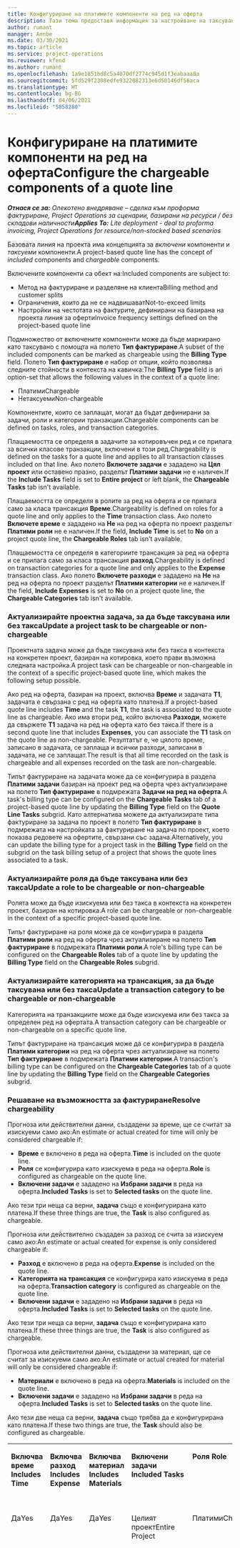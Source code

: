 ```yaml
---
title: Конфигуриране на платимите компоненти на ред на оферта
description: Тази тема предоставя информация за настройване на таксувани и неначисляеми компоненти на базирана на проект линия за оферти.
author: rumant
manager: Annbe
ms.date: 03/30/2021
ms.topic: article
ms.service: project-operations
ms.reviewer: kfend
ms.author: rumant
ms.openlocfilehash: 1a9e1851bd8c5a4070df2774c945d1f3eabaaa8a
ms.sourcegitcommit: 5fd529f2308edfe9322082313e6d50146df56aca
ms.translationtype: HT
ms.contentlocale: bg-BG
ms.lasthandoff: 04/06/2021
ms.locfileid: "5858280"
---
```

# <a name="configure-the-chargeable-components-of-a-quote-line"></a><span data-ttu-id="85912-103">Конфигуриране на платимите компоненти на ред на оферта</span><span class="sxs-lookup"><span data-stu-id="85912-103">Configure the chargeable components of a quote line</span></span> 

<span data-ttu-id="85912-104">_**Отнася се за:** Олекотено внедряване – сделка към проформа фактуриране, Project Operations за сценарии, базирани на ресурси / без складови наличности_</span><span class="sxs-lookup"><span data-stu-id="85912-104">_**Applies To:** Lite deployment - deal to proforma invoicing, Project Operations for resource/non-stocked based scenarios_</span></span>

<span data-ttu-id="85912-105">Базовата линия на проекта има концепцията за *включени* компоненти и *таксуеми* компоненти.</span><span class="sxs-lookup"><span data-stu-id="85912-105">A project-based quote line has the concept of *included* components and *chargeable* components.</span></span>

<span data-ttu-id="85912-106">Включените компоненти са обект на:</span><span class="sxs-lookup"><span data-stu-id="85912-106">Included components are subject to:</span></span>

  - <span data-ttu-id="85912-107">Метод на фактуриране и разделяне на клиента</span><span class="sxs-lookup"><span data-stu-id="85912-107">Billing method and customer splits</span></span>
  - <span data-ttu-id="85912-108">Ограничения, които да не се надвишават</span><span class="sxs-lookup"><span data-stu-id="85912-108">Not-to-exceed limits</span></span> 
  - <span data-ttu-id="85912-109">Настройки на честотата на фактурите, дефинирани на базирана на проекта линия за оферти</span><span class="sxs-lookup"><span data-stu-id="85912-109">Invoice frequency settings defined on the project-based quote line</span></span>

<span data-ttu-id="85912-110">Подмножество от включените компоненти може да бъде маркирано като таксувано с помощта на полето **Тип фактуриране**.</span><span class="sxs-lookup"><span data-stu-id="85912-110">A subset of the included components can be marked as chargeable using the **Billing Type** field.</span></span> <span data-ttu-id="85912-111">Полето **Тип фактуриране** е набор от опции, който позволява следните стойности в контекста на кавичка:</span><span class="sxs-lookup"><span data-stu-id="85912-111">The **Billing Type** field is an option-set that allows the following values in the context of a quote line:</span></span>

  - <span data-ttu-id="85912-112">Платими</span><span class="sxs-lookup"><span data-stu-id="85912-112">Chargeable</span></span>
  - <span data-ttu-id="85912-113">Нетаксуеми</span><span class="sxs-lookup"><span data-stu-id="85912-113">Non-chargeable</span></span>

<span data-ttu-id="85912-114">Компонентите, които се заплащат, могат да бъдат дефинирани за задачи, роли и категории транзакции.</span><span class="sxs-lookup"><span data-stu-id="85912-114">Chargeable components can be defined on tasks, roles, and transaction categories.</span></span>

<span data-ttu-id="85912-115">Плащаемостта се определя в задачите за котировъчен ред и се прилага за всички класове транзакции, включени в този ред.</span><span class="sxs-lookup"><span data-stu-id="85912-115">Chargeability is defined on the tasks for a quote line and applies to all transaction classes included on that line.</span></span> <span data-ttu-id="85912-116">Ако полето **Включете задачи** е зададено на **Цял проект** или оставено празно, разделът **Платими задачи** не е наличен.</span><span class="sxs-lookup"><span data-stu-id="85912-116">If the **Include Tasks** field is set to **Entire project** or left blank, the **Chargeable Tasks** tab isn't available.</span></span>

<span data-ttu-id="85912-117">Плащаемостта се определя в ролите за ред на оферта и се прилага само за класа трансакция **Време**.</span><span class="sxs-lookup"><span data-stu-id="85912-117">Chargeability is defined on roles for a quote line and only applies to the **Time** transaction class.</span></span> <span data-ttu-id="85912-118">Ако полето **Включете време** е зададено на **Не** на ред на оферта по проект разделът **Платими роли** не е наличен.</span><span class="sxs-lookup"><span data-stu-id="85912-118">If the field, **Include Time** is set to **No** on a project quote line, the **Chargeable Roles** tab isn't available.</span></span>

<span data-ttu-id="85912-119">Плащаемостта се определя в категориите трансакция за ред на оферта и се прилага само за класа трансакция **разход**.</span><span class="sxs-lookup"><span data-stu-id="85912-119">Chargeability is defined on transaction categories for a  quote line and only applies to the **Expense** transaction class.</span></span> <span data-ttu-id="85912-120">Ако полето **Включете разходи** е зададено на **Не** на ред на оферта по проект разделът **Платими категории** не е наличен.</span><span class="sxs-lookup"><span data-stu-id="85912-120">If the field, **Include Expenses** is set to **No** on a project quote line, the **Chargeable Categories** tab isn't available.</span></span>

### <a name="update-a-project-task-to-be-chargeable-or-non-chargeable"></a><span data-ttu-id="85912-121">Актуализирайте проектна задача, за да бъде таксувана или без такса</span><span class="sxs-lookup"><span data-stu-id="85912-121">Update a project task to be chargeable or non-chargeable</span></span>

<span data-ttu-id="85912-122">Проектната задача може да бъде таксувана или без такса в контекста на конкретен проект, базиран на котировка, което прави възможна следната настройка.</span><span class="sxs-lookup"><span data-stu-id="85912-122">A project task can be chargeable or non-chargeable in the context of a specific project-based quote line, which makes the following setup possible.</span></span>

<span data-ttu-id="85912-123">Ако ред на оферта, базиран на проект, включва **Време** и задачата **Т1**, задачата е свързана с ред на оферта като платена.</span><span class="sxs-lookup"><span data-stu-id="85912-123">If a project-based quote line includes **Time** and the task **T1**, the task is associated to the quote line as chargeable.</span></span> <span data-ttu-id="85912-124">Ако има втори ред, който включва **Разходи**, можете да свържете **Т1** задача на ред на оферта като без такса.</span><span class="sxs-lookup"><span data-stu-id="85912-124">If there is a second quote line that includes **Expenses**, you can associate the **T1** task on the quote line as non-chargeable.</span></span> <span data-ttu-id="85912-125">Резултатът е, че цялото време, записано в задачата, се заплаща и всички разходи, записани в задачата, не се заплащат.</span><span class="sxs-lookup"><span data-stu-id="85912-125">The result is that all time recorded on the task is chargeable and all expenses recorded on the task are non-chargeable.</span></span>

<span data-ttu-id="85912-126">Типът фактуриране на задачата може да се конфигурира в раздела **Платими задачи** базиран на проект ред на оферта чрез актуализиране на полето **Тип фактуриране** в подмрежата **Задачи на ред на оферта**.</span><span class="sxs-lookup"><span data-stu-id="85912-126">A task's billing type can be configured on the **Chargeable Tasks** tab of a project-based quote line by updating the **Billing Type** field on the **Quote Line Tasks** subgrid.</span></span> <span data-ttu-id="85912-127">Като алтернатива можете да актуализирате типа фактуриране за задача по проект в полето **Тип фактуриране** в подмрежата на настройката за фактуриране на задача по проект, което показва редовете на офертите, свързани със задача.</span><span class="sxs-lookup"><span data-stu-id="85912-127">Alternatively, you can update the billing type for a project task in the **Billing Type** field on the subgrid on the task billing setup of a project that shows the quote lines associated to a task.</span></span>

### <a name="update-a-role-to-be-chargeable-or-non-chargeable"></a><span data-ttu-id="85912-128">Актуализирайте роля да бъде таксувана или без такса</span><span class="sxs-lookup"><span data-stu-id="85912-128">Update a role to be chargeable or non-chargeable</span></span>

<span data-ttu-id="85912-129">Ролята може да бъде изискуема или без такса в контекста на конкретен проект, базиран на котировка.</span><span class="sxs-lookup"><span data-stu-id="85912-129">A role can be chargeable or non-chargeable in the context of a specific project-based quote line.</span></span>

<span data-ttu-id="85912-130">Типът фактуриране на роля може да се конфигурира в раздела **Платими роли** на ред на оферта чрез актуализиране на полето **Тип фактуриране** в подмрежата **Платими роли**.</span><span class="sxs-lookup"><span data-stu-id="85912-130">A role's billing type can be configured on the **Chargeable Roles** tab of a quote line by updating the **Billing Type** field on the **Chargeable Roles** subgrid.</span></span>

### <a name="update-a-transaction-category-to-be-chargeable-or-non-chargeable"></a><span data-ttu-id="85912-131">Актуализирайте категорията на трансакция, за да бъде таксувана или без такса</span><span class="sxs-lookup"><span data-stu-id="85912-131">Update a transaction category to be chargeable or non-chargeable</span></span>

<span data-ttu-id="85912-132">Категорията на транзакциите може да бъде изискуема или без такса за определен ред на офертата.</span><span class="sxs-lookup"><span data-stu-id="85912-132">A transaction category can be chargeable or non-chargeable on a specific quote line.</span></span>

<span data-ttu-id="85912-133">Типът фактуриране на трансакция може да се конфигурира в раздела **Платими категории** на ред на оферта чрез актуализиране на полето **Тип фактуриране** в подмрежата **Платими категории**.</span><span class="sxs-lookup"><span data-stu-id="85912-133">A transaction's billing type can be configured on the **Chargeable Categories** tab of a quote line by updating the **Billing Type** field on the **Chargeable Categories** subgrid.</span></span>

### <a name="resolve-chargeability"></a><span data-ttu-id="85912-134">Решаване на възможността за фактуриране</span><span class="sxs-lookup"><span data-stu-id="85912-134">Resolve chargeability</span></span>
<span data-ttu-id="85912-135">Прогноза или действителни данни, създадени за време, ще се считат за изискуеми само ако:</span><span class="sxs-lookup"><span data-stu-id="85912-135">An estimate or actual created for time will only be considered chargeable if:</span></span>

   - <span data-ttu-id="85912-136">**Време** е включено в реда на оферта.</span><span class="sxs-lookup"><span data-stu-id="85912-136">**Time** is included on the quote line.</span></span>
   - <span data-ttu-id="85912-137">**Роля** се конфигурира като изискуема в реда на оферта.</span><span class="sxs-lookup"><span data-stu-id="85912-137">**Role** is configured as chargeable on the quote line.</span></span>
   - <span data-ttu-id="85912-138">**Включени задачи** е зададено на **Избрани задачи** в реда на оферта.</span><span class="sxs-lookup"><span data-stu-id="85912-138">**Included Tasks** is set to **Selected tasks** on the quote line.</span></span> 

<span data-ttu-id="85912-139">Ако тези три неща са верни, **задача** също е конфигурирана като платена.</span><span class="sxs-lookup"><span data-stu-id="85912-139">If these three things are true, the **Task** is also configured as chargeable.</span></span> 

<span data-ttu-id="85912-140">Прогноза или действително създаден за разход се счита за изискуем само ако:</span><span class="sxs-lookup"><span data-stu-id="85912-140">An estimate or actual created for expense is only considered chargeable if:</span></span> 

   - <span data-ttu-id="85912-141">**Разход** е включено в реда на оферта.</span><span class="sxs-lookup"><span data-stu-id="85912-141">**Expense** is included on the quote line.</span></span>
   - <span data-ttu-id="85912-142">**Категорията на трансакция** се конфигурира като изискуема в реда на оферта.</span><span class="sxs-lookup"><span data-stu-id="85912-142">**Transaction category** is configured as chargeable on the quote line.</span></span>
   - <span data-ttu-id="85912-143">**Включени задачи** е зададено на **Избрани задачи** в реда на оферта.</span><span class="sxs-lookup"><span data-stu-id="85912-143">**Included Tasks** is set to **Selected tasks** on the quote line.</span></span>

<span data-ttu-id="85912-144">Ако тези три неща са верни, **задача** също е конфигурирана като платена.</span><span class="sxs-lookup"><span data-stu-id="85912-144">If these three things are true, the **Task** is also configured as chargeable.</span></span> 

<span data-ttu-id="85912-145">Прогноза или действителни данни, създадени за материал, ще се считат за изискуеми само ако:</span><span class="sxs-lookup"><span data-stu-id="85912-145">An estimate or actual created for material will only be considered chargeable if:</span></span>

   - <span data-ttu-id="85912-146">**Материали** е включено в реда на оферта.</span><span class="sxs-lookup"><span data-stu-id="85912-146">**Materials** is included on the quote line.</span></span>
   - <span data-ttu-id="85912-147">**Включени задачи** е зададено на **Избрани задачи** в реда на оферта.</span><span class="sxs-lookup"><span data-stu-id="85912-147">**Included Tasks** is set to **Selected tasks** on the quote line.</span></span>

<span data-ttu-id="85912-148">Ако тези две неща са верни, **задача** също трябва да е конфигурирана като платена.</span><span class="sxs-lookup"><span data-stu-id="85912-148">If these two things are true, the **Task** should also be configured as chargeable.</span></span> 


<table border="0" cellspacing="0" cellpadding="0">
    <tbody>
        <tr>
            <td width="70" valign="top">
                <p><span data-ttu-id="85912-149">
                    <strong>Включва време</strong>
                </span><span class="sxs-lookup"><span data-stu-id="85912-149">
                    <strong>Includes Time</strong>
                </span></span></p>
            </td>
            <td width="78" valign="top">
                <p><span data-ttu-id="85912-150">
                    <strong>Включва разход</strong>
                    <strong></strong>
                </span><span class="sxs-lookup"><span data-stu-id="85912-150">
                    <strong>Includes Expense</strong>
                    <strong></strong>
                </span></span></p>
            </td>
            <td width="63" valign="top">
                <p><span data-ttu-id="85912-151">
                    <strong>Включва материал</strong>
                    <strong></strong>
                </span><span class="sxs-lookup"><span data-stu-id="85912-151">
                    <strong>Includes Materials</strong>
                    <strong></strong>
                </span></span></p>
            </td>
            <td width="75" valign="top">
                <p><span data-ttu-id="85912-152">
                    <strong>Включени задачи</strong>
                    <strong></strong>
                </span><span class="sxs-lookup"><span data-stu-id="85912-152">
                    <strong>Included Tasks</strong>
                    <strong></strong>
                </span></span></p>
            </td>
            <td width="65" valign="top">
                <p><span data-ttu-id="85912-153">
                    <strong>Роля</strong>
                    <strong></strong>
                </span><span class="sxs-lookup"><span data-stu-id="85912-153">
                    <strong>Role</strong>
                    <strong></strong>
                </span></span></p>
            </td>
            <td width="70" valign="top">
                <p><span data-ttu-id="85912-154">
                    <strong>Категория</strong>
                    <strong></strong>
                </span><span class="sxs-lookup"><span data-stu-id="85912-154">
                    <strong>Category</strong>
                    <strong></strong>
                </span></span></p>
            </td>
            <td width="65" valign="top">
                <p><span data-ttu-id="85912-155">
                    <strong>Задача</strong>
                    <strong></strong>
                </span><span class="sxs-lookup"><span data-stu-id="85912-155">
                    <strong>Task</strong>
                    <strong></strong>
                </span></span></p>
            </td>
            <td width="350" valign="top">
                <p><span data-ttu-id="85912-156">
                    <strong>Въздействие на таксуемостта</strong>
                </span><span class="sxs-lookup"><span data-stu-id="85912-156">
                    <strong>Chargeability impact</strong>
                </span></span></p>
            </td>
        </tr>
        <tr>
            <td width="70" valign="top">
                <p>
<span data-ttu-id="85912-157">Да</span><span class="sxs-lookup"><span data-stu-id="85912-157">Yes</span></span> </p>
            </td>
            <td width="78" valign="top">
                <p>
<span data-ttu-id="85912-158">Да</span><span class="sxs-lookup"><span data-stu-id="85912-158">Yes</span></span> </p>
            </td>
            <td width="63" valign="top">
                <p>
<span data-ttu-id="85912-159">Да</span><span class="sxs-lookup"><span data-stu-id="85912-159">Yes</span></span> </p>
            </td>
            <td width="75" valign="top">
                <p>
<span data-ttu-id="85912-160">Целият проект</span><span class="sxs-lookup"><span data-stu-id="85912-160">Entire Project</span></span> </p>
            </td>
            <td width="65" valign="top">
                <p>
<span data-ttu-id="85912-161">Платими</span><span class="sxs-lookup"><span data-stu-id="85912-161">Chargeable</span></span> </p>
            </td>
            <td width="70" valign="top">
                <p>
<span data-ttu-id="85912-162">Платими</span><span class="sxs-lookup"><span data-stu-id="85912-162">Chargeable</span></span> </p>
            </td>
            <td width="65" valign="top">
                <p>
<span data-ttu-id="85912-163">Не може да се зададе</span><span class="sxs-lookup"><span data-stu-id="85912-163">Cannot be set</span></span> </p>
            </td>
            <td width="350" valign="top">
                <p>
<span data-ttu-id="85912-164">Таксуване по действително време: Платимо</span><span class="sxs-lookup"><span data-stu-id="85912-164">Billing on a time actual: Chargeable</span></span> </p>
                <p>
<span data-ttu-id="85912-165">Вид на фактурирането за действителни разходи: Платимо</span><span class="sxs-lookup"><span data-stu-id="85912-165">Billing type on expense actual: Chargeable</span></span> </p>
                <p>
<span data-ttu-id="85912-166">Вид на фактурирането за действителни данни за материал: Платимо</span><span class="sxs-lookup"><span data-stu-id="85912-166">Billing type on material actual: Chargeable</span></span> </p>
            </td>
        </tr>
        <tr>
            <td width="70" valign="top">
                <p>
<span data-ttu-id="85912-167">Да</span><span class="sxs-lookup"><span data-stu-id="85912-167">Yes</span></span> </p>
            </td>
            <td width="78" valign="top">
                <p>
<span data-ttu-id="85912-168">Да</span><span class="sxs-lookup"><span data-stu-id="85912-168">Yes</span></span> </p>
            </td>
            <td width="63" valign="top">
                <p>
<span data-ttu-id="85912-169">Да</span><span class="sxs-lookup"><span data-stu-id="85912-169">Yes</span></span> </p>
            </td>
            <td width="75" valign="top">
                <p>
<span data-ttu-id="85912-170">Само избрани задачи</span><span class="sxs-lookup"><span data-stu-id="85912-170">Selected tasks only</span></span> </p>
            </td>
            <td width="65" valign="top">
                <p>
<span data-ttu-id="85912-171">Платими</span><span class="sxs-lookup"><span data-stu-id="85912-171">Chargeable</span></span> </p>
            </td>
            <td width="70" valign="top">
                <p>
<span data-ttu-id="85912-172">Платими</span><span class="sxs-lookup"><span data-stu-id="85912-172">Chargeable</span></span> </p>
            </td>
            <td width="65" valign="top">
                <p>
<span data-ttu-id="85912-173">Платими</span><span class="sxs-lookup"><span data-stu-id="85912-173">Chargeable</span></span> </p>
            </td>
            <td width="350" valign="top">
                <p>
<span data-ttu-id="85912-174">Таксуване по действително време: Платимо</span><span class="sxs-lookup"><span data-stu-id="85912-174">Billing on a time actual: Chargeable</span></span> </p>
                <p>
<span data-ttu-id="85912-175">Вид на фактурирането за действителни разходи: Платимо</span><span class="sxs-lookup"><span data-stu-id="85912-175">Billing type on expense actual: Chargeable</span></span> </p>
                <p>
<span data-ttu-id="85912-176">Вид на фактурирането за действителни данни за материал: Платимо</span><span class="sxs-lookup"><span data-stu-id="85912-176">Billing type on material actual: Chargeable</span></span> </p>
            </td>
        </tr>
        <tr>
            <td width="70" valign="top">
                <p>
<span data-ttu-id="85912-177">Да</span><span class="sxs-lookup"><span data-stu-id="85912-177">Yes</span></span> </p>
            </td>
            <td width="78" valign="top">
                <p>
<span data-ttu-id="85912-178">Да</span><span class="sxs-lookup"><span data-stu-id="85912-178">Yes</span></span> </p>
            </td>
            <td width="63" valign="top">
                <p>
<span data-ttu-id="85912-179">Да</span><span class="sxs-lookup"><span data-stu-id="85912-179">Yes</span></span> </p>
            </td>
            <td width="75" valign="top">
                <p>
<span data-ttu-id="85912-180">Само избрани задачи</span><span class="sxs-lookup"><span data-stu-id="85912-180">Selected tasks only</span></span> </p>
            </td>
            <td width="65" valign="top">
                <p><span data-ttu-id="85912-181">
                    <strong>Нетаксуемо</strong>
                </span><span class="sxs-lookup"><span data-stu-id="85912-181">
                    <strong>Non - Chargeable</strong>
                </span></span></p>
            </td>
            <td width="70" valign="top">
                <p>
<span data-ttu-id="85912-182">Платими</span><span class="sxs-lookup"><span data-stu-id="85912-182">Chargeable</span></span> </p>
            </td>
            <td width="65" valign="top">
                <p>
<span data-ttu-id="85912-183">Платими</span><span class="sxs-lookup"><span data-stu-id="85912-183">Chargeable</span></span> </p>
            </td>
            <td width="350" valign="top">
                <p>
<span data-ttu-id="85912-184">Таксуване по действително време: <strong>Неплатимо</strong>
                </span><span class="sxs-lookup"><span data-stu-id="85912-184">Billing on a time actual: <strong>Non-Chargeable</strong>
                </span></span></p>
                <p>
<span data-ttu-id="85912-185">Вид на фактурирането за действителни разходи: Платимо</span><span class="sxs-lookup"><span data-stu-id="85912-185">Billing type on expense actual: Chargeable</span></span> </p>
                <p>
<span data-ttu-id="85912-186">Вид на фактурирането за действителни данни за материал: Платимо</span><span class="sxs-lookup"><span data-stu-id="85912-186">Billing type on material actual: Chargeable</span></span> </p>
            </td>
        </tr>
        <tr>
            <td width="70" valign="top">
                <p>
<span data-ttu-id="85912-187">Да</span><span class="sxs-lookup"><span data-stu-id="85912-187">Yes</span></span> </p>
            </td>
            <td width="78" valign="top">
                <p>
<span data-ttu-id="85912-188">Да</span><span class="sxs-lookup"><span data-stu-id="85912-188">Yes</span></span> </p>
            </td>
            <td width="63" valign="top">
                <p>
<span data-ttu-id="85912-189">Да</span><span class="sxs-lookup"><span data-stu-id="85912-189">Yes</span></span> </p>
            </td>
            <td width="75" valign="top">
                <p>
<span data-ttu-id="85912-190">Само избрани задачи</span><span class="sxs-lookup"><span data-stu-id="85912-190">Selected tasks only</span></span> </p>
            </td>
            <td width="65" valign="top">
                <p>
<span data-ttu-id="85912-191">Платими</span><span class="sxs-lookup"><span data-stu-id="85912-191">Chargeable</span></span> </p>
            </td>
            <td width="70" valign="top">
                <p>
<span data-ttu-id="85912-192">Платими</span><span class="sxs-lookup"><span data-stu-id="85912-192">Chargeable</span></span> </p>
            </td>
            <td width="65" valign="top">
                <p><span data-ttu-id="85912-193">
                    <strong>Нетаксуемо</strong>
                </span><span class="sxs-lookup"><span data-stu-id="85912-193">
                    <strong>Non-Chargeable</strong>
                </span></span></p>
            </td>
            <td width="350" valign="top">
                <p>
<span data-ttu-id="85912-194">Таксуване по действително време: <strong>Неплатимо</strong>
                </span><span class="sxs-lookup"><span data-stu-id="85912-194">Billing on a time actual: <strong>Non-Chargeable</strong>
                </span></span></p>
                <p>
<span data-ttu-id="85912-195">Вид на фактурирането за действителни разходи: <strong>Неплатимо</strong>
                </span><span class="sxs-lookup"><span data-stu-id="85912-195">Billing type on expense actual: <strong>Non-Chargeable</strong>
                </span></span></p>
                <p>
<span data-ttu-id="85912-196">Вид на фактурирането за действителни данни за материал: <strong>Неплатимо</strong>
                </span><span class="sxs-lookup"><span data-stu-id="85912-196">Billing type on material actual: <strong>Non-Chargeable</strong>
                </span></span></p>
            </td>
        </tr>
        <tr>
            <td width="70" valign="top">
                <p>
<span data-ttu-id="85912-197">Да</span><span class="sxs-lookup"><span data-stu-id="85912-197">Yes</span></span> </p>
            </td>
            <td width="78" valign="top">
                <p>
<span data-ttu-id="85912-198">Да</span><span class="sxs-lookup"><span data-stu-id="85912-198">Yes</span></span> </p>
            </td>
            <td width="63" valign="top">
                <p>
<span data-ttu-id="85912-199">Да</span><span class="sxs-lookup"><span data-stu-id="85912-199">Yes</span></span> </p>
            </td>
            <td width="75" valign="top">
                <p>
<span data-ttu-id="85912-200">Само избрани задачи</span><span class="sxs-lookup"><span data-stu-id="85912-200">Selected tasks only</span></span> </p>
            </td>
            <td width="65" valign="top">
                <p><span data-ttu-id="85912-201">
                    <strong>Нетаксуемо</strong>
                </span><span class="sxs-lookup"><span data-stu-id="85912-201">
                    <strong>Non-Chargeable</strong>
                </span></span></p>
            </td>
            <td width="70" valign="top">
                <p>
<span data-ttu-id="85912-202">Платими</span><span class="sxs-lookup"><span data-stu-id="85912-202">Chargeable</span></span> </p>
            </td>
            <td width="65" valign="top">
                <p><span data-ttu-id="85912-203">
                    <strong>Нетаксуемо</strong>
                </span><span class="sxs-lookup"><span data-stu-id="85912-203">
                    <strong>Non- Chargeable</strong>
                </span></span></p>
            </td>
            <td width="350" valign="top">
                <p>
<span data-ttu-id="85912-204">Таксуване по действително време: <strong>Неплатимо</strong>
                </span><span class="sxs-lookup"><span data-stu-id="85912-204">Billing on a time actual: <strong>Non-Chargeable</strong>
                </span></span></p>
                <p>
<span data-ttu-id="85912-205">Вид на фактурирането за действителни разходи: <strong>Неплатимо</strong>
                </span><span class="sxs-lookup"><span data-stu-id="85912-205">Billing type on expense actual: <strong>Non-Chargeable</strong>
                </span></span></p>
                <p>
<span data-ttu-id="85912-206">Вид на фактурирането за действителни данни за материал: <strong>Неплатимо</strong>
                </span><span class="sxs-lookup"><span data-stu-id="85912-206">Billing type on material actual: <strong> Non-Chargeable</strong>
                </span></span></p>
            </td>
        </tr>
        <tr>
            <td width="70" valign="top">
                <p>
<span data-ttu-id="85912-207">Да</span><span class="sxs-lookup"><span data-stu-id="85912-207">Yes</span></span> </p>
            </td>
            <td width="78" valign="top">
                <p>
<span data-ttu-id="85912-208">Да</span><span class="sxs-lookup"><span data-stu-id="85912-208">Yes</span></span> </p>
            </td>
            <td width="63" valign="top">
                <p>
<span data-ttu-id="85912-209">Да</span><span class="sxs-lookup"><span data-stu-id="85912-209">Yes</span></span> </p>
            </td>
            <td width="75" valign="top">
                <p>
<span data-ttu-id="85912-210">Само избрани задачи</span><span class="sxs-lookup"><span data-stu-id="85912-210">Selected tasks only</span></span> </p>
            </td>
            <td width="65" valign="top">
                <p><span data-ttu-id="85912-211">
                    <strong>Нетаксуемо</strong>
                </span><span class="sxs-lookup"><span data-stu-id="85912-211">
                    <strong>Non-Chargeable</strong>
                </span></span></p>
            </td>
            <td width="70" valign="top">
                <p><span data-ttu-id="85912-212">
                    <strong>Нетаксуемо</strong>
                </span><span class="sxs-lookup"><span data-stu-id="85912-212">
                    <strong>Non-Chargeable</strong>
                </span></span></p>
            </td>
            <td width="65" valign="top">
                <p>
<span data-ttu-id="85912-213">Платими</span><span class="sxs-lookup"><span data-stu-id="85912-213">Chargeable</span></span> </p>
            </td>
            <td width="350" valign="top">
                <p>
<span data-ttu-id="85912-214">Таксуване по действително време: <strong>Неплатимо</strong>
                </span><span class="sxs-lookup"><span data-stu-id="85912-214">Billing on a time actual: <strong>Non-Chargeable</strong>
                </span></span></p>
                <p>
<span data-ttu-id="85912-215">Вид на фактурирането за действителни разходи: <strong>Неплатимо</strong>
                </span><span class="sxs-lookup"><span data-stu-id="85912-215">Billing type on expense actual: <strong> Non-Chargeable</strong>
                </span></span></p>
                <p>
<span data-ttu-id="85912-216">Вид на фактурирането за действителни данни за материал: Платимо</span><span class="sxs-lookup"><span data-stu-id="85912-216">Billing type on material actual: Chargeable</span></span> </p>
            </td>
        </tr>
        <tr>
            <td width="70" valign="top">
                <p><span data-ttu-id="85912-217">
                    <strong>No</strong>
                </span><span class="sxs-lookup"><span data-stu-id="85912-217">
                    <strong>No</strong>
                </span></span></p>
            </td>
            <td width="78" valign="top">
                <p>
<span data-ttu-id="85912-218">Да</span><span class="sxs-lookup"><span data-stu-id="85912-218">Yes</span></span> </p>
            </td>
            <td width="63" valign="top">
                <p>
<span data-ttu-id="85912-219">Да</span><span class="sxs-lookup"><span data-stu-id="85912-219">Yes</span></span> </p>
            </td>
            <td width="75" valign="top">
                <p>
<span data-ttu-id="85912-220">Целият проект</span><span class="sxs-lookup"><span data-stu-id="85912-220">Entire Project</span></span> </p>
            </td>
            <td width="65" valign="top">
                <p>
<span data-ttu-id="85912-221">Не може да се зададе</span><span class="sxs-lookup"><span data-stu-id="85912-221">Cannot be set</span></span> </p>
            </td>
            <td width="70" valign="top">
                <p><span data-ttu-id="85912-222">
                    <strong>Платими</strong>
                </span><span class="sxs-lookup"><span data-stu-id="85912-222">
                    <strong>Chargeable</strong>
                </span></span></p>
            </td>
            <td width="65" valign="top">
                <p>
<span data-ttu-id="85912-223">Не може да се зададе</span><span class="sxs-lookup"><span data-stu-id="85912-223">Cannot be set</span></span> </p>
            </td>
            <td width="350" valign="top">
                <p>
<span data-ttu-id="85912-224">Таксуване по действително време: <strong>Неналично</strong>
                </span><span class="sxs-lookup"><span data-stu-id="85912-224">Billing on a time actual: <strong>Not available</strong>
                </span></span></p>
                <p>
<span data-ttu-id="85912-225">Вид на фактурирането за действителни разходи: Платимо</span><span class="sxs-lookup"><span data-stu-id="85912-225">Billing type on expense actual: Chargeable</span></span> </p>
                <p>
<span data-ttu-id="85912-226">Вид на фактурирането за действителни данни за материал: Платимо</span><span class="sxs-lookup"><span data-stu-id="85912-226">Billing type on material actual: Chargeable</span></span> </p>
            </td>
        </tr>
        <tr>
            <td width="70" valign="top">
                <p><span data-ttu-id="85912-227">
                    <strong>No</strong>
                </span><span class="sxs-lookup"><span data-stu-id="85912-227">
                    <strong>No</strong>
                </span></span></p>
            </td>
            <td width="78" valign="top">
                <p>
<span data-ttu-id="85912-228">Да</span><span class="sxs-lookup"><span data-stu-id="85912-228">Yes</span></span> </p>
            </td>
            <td width="63" valign="top">
                <p>
<span data-ttu-id="85912-229">Да</span><span class="sxs-lookup"><span data-stu-id="85912-229">Yes</span></span> </p>
            </td>
            <td width="75" valign="top">
                <p>
<span data-ttu-id="85912-230">Целият проект</span><span class="sxs-lookup"><span data-stu-id="85912-230">Entire Project</span></span> </p>
            </td>
            <td width="65" valign="top">
                <p>
<span data-ttu-id="85912-231">Не може да се зададе</span><span class="sxs-lookup"><span data-stu-id="85912-231">Cannot be set</span></span> </p>
            </td>
            <td width="70" valign="top">
                <p><span data-ttu-id="85912-232">
                    <strong>Нетаксуемо</strong>
                </span><span class="sxs-lookup"><span data-stu-id="85912-232">
                    <strong>Non-Chargeable</strong>
                </span></span></p>
            </td>
            <td width="65" valign="top">
                <p>
<span data-ttu-id="85912-233">Не може да се зададе</span><span class="sxs-lookup"><span data-stu-id="85912-233">Cannot be set</span></span> </p>
            </td>
            <td width="350" valign="top">
                <p>
<span data-ttu-id="85912-234">Таксуване по действително време: <strong>Неналично</strong>
                </span><span class="sxs-lookup"><span data-stu-id="85912-234">Billing on a time actual: <strong>Not available</strong>
                </span></span></p>
                <p>
<span data-ttu-id="85912-235">Вид на фактурирането за действителни разходи: <strong>Неплатимо</strong>
                </span><span class="sxs-lookup"><span data-stu-id="85912-235">Billing type on expense actual: <strong> Non-chargeable</strong>
                </span></span></p>
                <p>
<span data-ttu-id="85912-236">Вид на фактурирането за действителни данни за материал: Платимо</span><span class="sxs-lookup"><span data-stu-id="85912-236">Billing type on material actual: Chargeable</span></span> </p>
            </td>
        </tr>
        <tr>
            <td width="70" valign="top">
                <p>
<span data-ttu-id="85912-237">Да</span><span class="sxs-lookup"><span data-stu-id="85912-237">Yes</span></span> </p>
            </td>
            <td width="78" valign="top">
                <p><span data-ttu-id="85912-238">
                    <strong>No</strong>
                </span><span class="sxs-lookup"><span data-stu-id="85912-238">
                    <strong>No</strong>
                </span></span></p>
            </td>
            <td width="63" valign="top">
                <p>
<span data-ttu-id="85912-239">Да</span><span class="sxs-lookup"><span data-stu-id="85912-239">Yes</span></span> </p>
            </td>
            <td width="75" valign="top">
                <p>
<span data-ttu-id="85912-240">Целият проект</span><span class="sxs-lookup"><span data-stu-id="85912-240">Entire Project</span></span> </p>
            </td>
            <td width="65" valign="top">
                <p>
<span data-ttu-id="85912-241">Платими</span><span class="sxs-lookup"><span data-stu-id="85912-241">Chargeable</span></span> </p>
            </td>
            <td width="70" valign="top">
                <p>
<span data-ttu-id="85912-242">Не може да се зададе</span><span class="sxs-lookup"><span data-stu-id="85912-242">Cannot be set</span></span> </p>
            </td>
            <td width="65" valign="top">
                <p>
<span data-ttu-id="85912-243">Не може да се зададе</span><span class="sxs-lookup"><span data-stu-id="85912-243">Cannot be set</span></span> </p>
            </td>
            <td width="350" valign="top">
                <p>
<span data-ttu-id="85912-244">Таксуване по действително време: Платимо</span><span class="sxs-lookup"><span data-stu-id="85912-244">Billing on a time actual: Chargeable</span></span> </p>
                <p>
<span data-ttu-id="85912-245">Вид на фактурирането за действителни разходи: <strong>Неналично</strong>
                </span><span class="sxs-lookup"><span data-stu-id="85912-245">Billing type on expense actual:<strong> Not available</strong>
                </span></span></p>
                <p>
<span data-ttu-id="85912-246">Вид на фактурирането за действителни данни за материал: Платимо</span><span class="sxs-lookup"><span data-stu-id="85912-246">Billing type on material actual: Chargeable</span></span> </p>
            </td>
        </tr>
        <tr>
            <td width="70" valign="top">
                <p>
<span data-ttu-id="85912-247">Да</span><span class="sxs-lookup"><span data-stu-id="85912-247">Yes</span></span> </p>
            </td>
            <td width="78" valign="top">
                <p><span data-ttu-id="85912-248">
                    <strong>No</strong>
                </span><span class="sxs-lookup"><span data-stu-id="85912-248">
                    <strong>No</strong>
                </span></span></p>
            </td>
            <td width="63" valign="top">
                <p>
<span data-ttu-id="85912-249">Да</span><span class="sxs-lookup"><span data-stu-id="85912-249">Yes</span></span> </p>
            </td>
            <td width="75" valign="top">
                <p>
<span data-ttu-id="85912-250">Целият проект</span><span class="sxs-lookup"><span data-stu-id="85912-250">Entire Project</span></span> </p>
            </td>
            <td width="65" valign="top">
                <p><span data-ttu-id="85912-251">
                    <strong>Нетаксуемо</strong>
                </span><span class="sxs-lookup"><span data-stu-id="85912-251">
                    <strong>Non-Chargeable</strong>
                </span></span></p>
            </td>
            <td width="70" valign="top">
                <p>
<span data-ttu-id="85912-252">Не може да се зададе</span><span class="sxs-lookup"><span data-stu-id="85912-252">Cannot be set</span></span> </p>
            </td>
            <td width="65" valign="top">
                <p>
<span data-ttu-id="85912-253">Не може да се зададе</span><span class="sxs-lookup"><span data-stu-id="85912-253">Cannot be set</span></span> </p>
            </td>
            <td width="350" valign="top">
                <p>
<span data-ttu-id="85912-254">Таксуване по действително време: <strong>Неплатимо </strong>
                </span><span class="sxs-lookup"><span data-stu-id="85912-254">Billing on a time actual: <strong>Non-chargeable </strong>
                </span></span></p>
                <p>
<span data-ttu-id="85912-255">Вид на фактурирането за действителни разходи: <strong>Неналично</strong>
                </span><span class="sxs-lookup"><span data-stu-id="85912-255">Billing type on expense actual:<strong> Not available</strong>
                </span></span></p>
                <p>
<span data-ttu-id="85912-256">Вид на фактурирането за действителни данни за материал: Платимо</span><span class="sxs-lookup"><span data-stu-id="85912-256">Billing type on material actual: Chargeable</span></span> </p>
            </td>
        </tr>
        <tr>
            <td width="70" valign="top">
                <p>
<span data-ttu-id="85912-257">Да</span><span class="sxs-lookup"><span data-stu-id="85912-257">Yes</span></span> </p>
            </td>
            <td width="78" valign="top">
                <p>
<span data-ttu-id="85912-258">Да</span><span class="sxs-lookup"><span data-stu-id="85912-258">Yes</span></span> </p>
            </td>
            <td width="63" valign="top">
                <p><span data-ttu-id="85912-259">
                    <strong>No</strong>
                </span><span class="sxs-lookup"><span data-stu-id="85912-259">
                    <strong>No</strong>
                </span></span></p>
            </td>
            <td width="75" valign="top">
                <p>
<span data-ttu-id="85912-260">Целият проект</span><span class="sxs-lookup"><span data-stu-id="85912-260">Entire Project</span></span> </p>
            </td>
            <td width="65" valign="top">
                <p>
<span data-ttu-id="85912-261">Платими</span><span class="sxs-lookup"><span data-stu-id="85912-261">Chargeable</span></span> </p>
            </td>
            <td width="70" valign="top">
                <p>
<span data-ttu-id="85912-262">Платими</span><span class="sxs-lookup"><span data-stu-id="85912-262">Chargeable</span></span> </p>
            </td>
            <td width="65" valign="top">
                <p>
<span data-ttu-id="85912-263">Не може да се зададе</span><span class="sxs-lookup"><span data-stu-id="85912-263">Cannot be set</span></span> </p>
            </td>
            <td width="350" valign="top">
                <p>
<span data-ttu-id="85912-264">Таксуване по действително време: Платимо</span><span class="sxs-lookup"><span data-stu-id="85912-264">Billing on a time actual: Chargeable</span></span> </p>
                <p>
<span data-ttu-id="85912-265">Вид на фактурирането за действителни разходи: Платимо</span><span class="sxs-lookup"><span data-stu-id="85912-265">Billing type on expense actual: Chargeable</span></span> </p>
                <p>
<span data-ttu-id="85912-266">Вид на фактурирането за действителни данни за материали: <strong>Неналично</strong>
                </span><span class="sxs-lookup"><span data-stu-id="85912-266">Billing type on material actual: <strong> Not available</strong>
                </span></span></p>
            </td>
        </tr>
        <tr>
            <td width="70" valign="top">
                <p>
<span data-ttu-id="85912-267">Да</span><span class="sxs-lookup"><span data-stu-id="85912-267">Yes</span></span> </p>
            </td>
            <td width="78" valign="top">
                <p>
<span data-ttu-id="85912-268">Да</span><span class="sxs-lookup"><span data-stu-id="85912-268">Yes</span></span> </p>
            </td>
            <td width="63" valign="top">
                <p><span data-ttu-id="85912-269">
                    <strong>No</strong>
                </span><span class="sxs-lookup"><span data-stu-id="85912-269">
                    <strong>No</strong>
                </span></span></p>
            </td>
            <td width="75" valign="top">
                <p>
<span data-ttu-id="85912-270">Целият проект</span><span class="sxs-lookup"><span data-stu-id="85912-270">Entire Project</span></span> </p>
            </td>
            <td width="65" valign="top">
                <p><span data-ttu-id="85912-271">
                    <strong>Нетаксуемо</strong>
                </span><span class="sxs-lookup"><span data-stu-id="85912-271">
                    <strong>Non-Chargeable</strong>
                </span></span></p>
            </td>
            <td width="70" valign="top">
                <p><span data-ttu-id="85912-272">
                    <strong>Нетаксуеми</strong>
                </span><span class="sxs-lookup"><span data-stu-id="85912-272">
                    <strong>Non-chargeable</strong>
                </span></span></p>
            </td>
            <td width="65" valign="top">
                <p>
<span data-ttu-id="85912-273">Не може да се зададе</span><span class="sxs-lookup"><span data-stu-id="85912-273">Cannot be set</span></span> </p>
            </td>
            <td width="350" valign="top">
                <p>
<span data-ttu-id="85912-274">Таксуване по действително време: <strong>Неплатимо </strong>
                </span><span class="sxs-lookup"><span data-stu-id="85912-274">Billing on a time actual: <strong>Non-chargeable </strong>
                </span></span></p>
                <p>
<span data-ttu-id="85912-275">Вид на фактурирането за действителни разходи: <strong>Неплатимо</strong>
                </span><span class="sxs-lookup"><span data-stu-id="85912-275">Billing type on expense actual:<strong> Non-chargeable </strong>
                </span></span></p>
                <p>
<span data-ttu-id="85912-276">Вид на фактурирането за действителни данни за материали: <strong>Неналично</strong>
                </span><span class="sxs-lookup"><span data-stu-id="85912-276">Billing type on material actual:<strong> Not available</strong>
                </span></span></p>
            </td>
        </tr>
    </tbody>
</table>



[!INCLUDE[footer-include](../../includes/footer-banner.md)]
